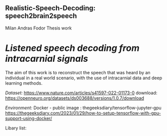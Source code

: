 ## Realistic-Speech-Decoding: speech2brain2speech
Milan Andras Fodor
Thesis work

# *Listened speech decoding from intracarnial signals*

The aim of this work is to reconstruct the speech that was heard by an individual in a real world scenario, with the use of intracarnial data and deep learning methods.


*Dataset:*  https://www.nature.com/articles/s41597-022-01173-0 
download: https://openneuro.org/datasets/ds003688/versions/1.0.7/download


*Environment:*  Docker - public image : thegeeksdiary/tensorflow-jupyter-gpu
https://thegeeksdiary.com/2023/01/29/how-to-setup-tensorflow-with-gpu-support-using-docker/


Libary list:
